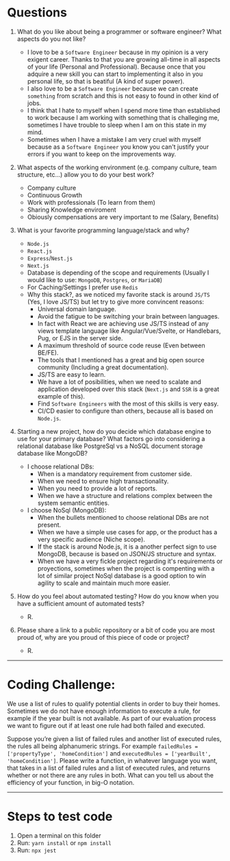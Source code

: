 # Questions

1. What do you like about being a programmer or software engineer? What aspects do you not like?
    - I love to be a `Software Engineer` because in my opinion is a very exigent career. Thanks to that you are growing all-time in all aspects of your life (Personal and Professional). Because once that you adquire a new skill you can start to implementing it also in you personal life, so that is beatiful (A kind of super power).
    - I also love to be a `Software Engineer` because we can create `something` from scratch and this is not easy to found in other kind of jobs.
    - I think that I hate to myself when I spend more time than established to work because I am working with something that is challeging me, sometimes I have trouble to sleep when I am on this state in my mind.
    - Sometimes when I have a mistake I am very cruel with myself because as a `Software Engineer` you know you can't justify your errors if you want to keep on the improvements way.
1. What aspects of the working environment (e.g. company culture, team structure,
etc...) allow you to do your best work?
    - Company culture
    - Continuous Growth
    - Work with professionals (To learn from them)
    - Sharing Knowledge enviroment
    - Obiously compensations are very important to me (Salary, Benefits) 
1. What is your favorite programming language/stack and why?
    - `Node.js`
    - `React.js`
    - `Express`/`Nest.js`
    - `Next.js`
    - Database is depending of the scope and requirements (Usually I would like to use: `MongoDB`, `Postgres`, or `MariaDB`)
    - For Caching/Settings I prefer use `Redis`
    - Why this stack?, as we noticed my favorite stack is around `JS/TS` (Yes, I love JS/TS) but let try to give more convincent reasons:
        - Universal domain language.
        - Avoid the fatigue to be switching your brain between languages.
        - In fact with React we are achieving use JS/TS instead of any views template language like Angular/Vue/Svelte, or Handlebars, Pug, or EJS in the server side.
        - A maximum threshold of source code reuse (Even between BE/FE).
        - The tools that I mentioned has a great and big open source community (Including a great documentation).
        - JS/TS are easy to learn.
        - We have a lot of posibilities, when we need to scalate and application developed over this stack (`Next.js` and `SSR` is a great example of this).
        - Find `Software Engineers` with the most of this skills is very easy.
        - CI/CD easier to configure than others, because all is based on `Node.js`.
1. Starting a new project, how do you decide which database engine to use for your primary database? What factors go into considering a relational database like PostgreSql vs a NoSQL document storage database like MongoDB?
    - I choose relational DBs:
        - When is a mandatory requirement from customer side.
        - When we need to ensure high transactionality.
        - When you need to provide a lot of reports.
        - When we have a structure and relations complex between the system semantic entities.
    - I choose NoSql (MongoDB):
        - When the bullets mentioned to choose relational DBs are not present.
        - When we have a simple use cases for app, or the product has a very specific audience (Niche scope).
        - If the stack is around Node.js, it is a another perfect sign to use MongoDB, because is based on JSON/JS structure and syntax.
        - When we have a very fickle project regarding it's requirements or proyections, sometimes when the project is compenting with a lot of similar project NoSql database is a good option to win agility to scale and maintain much more easier.

1. How do you feel about automated testing? How do you know when you have a sufficient amount of automated tests?
    - R.
1. Please share a link to a public repository or a bit of code you are most proud of, why are you proud of this piece of code or project?
    - R.

---

# Coding Challenge:

We use a list of rules to qualify potential clients in order to buy their homes. Sometimes we do not have enough information to execute a rule, for example if the year built is not available. As part of our evaluation process we want to figure out if at least one rule had both failed and executed.

Suppose you’re given a list of failed rules and another list of executed rules, the rules all being alphanumeric strings. For example `failedRules = ['propertyType', 'homeCondition']` and `executedRules = ['yearBuilt', 'homeCondition']`. Please write a function, in whatever language you want, that takes in a list of failed rules and a list of executed rules, and returns whether or not there are any rules in both. What can you tell us about the efficiency of your function, in big-O notation.

---

# Steps to test code

1. Open a terminal on this folder
1. Run: `yarn install` or `npm install`
1. Run: `npx jest`
